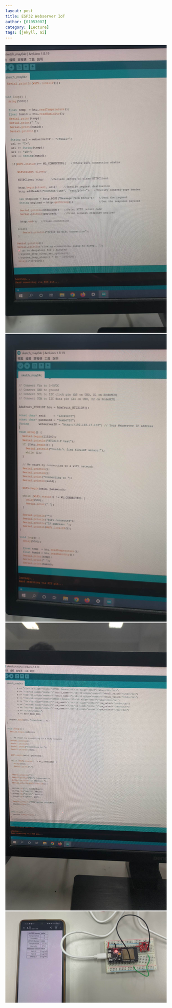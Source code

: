 ```yaml
---
layout: post
title: ESP32 Webserver IoT
author: [01053007]
category: [Lecture]
tags: [jekyll, ai]
---
```

![](https://github.com/01053007/MCU-project/blob/main/images/Webserver_IoT_1.jpg?raw=true)
![](https://github.com/01053007/MCU-project/blob/main/images/Webserver_IoT_2.jpg?raw=true)
![](https://github.com/01053007/MCU-project/blob/main/images/Webserver_IoT_3.jpg?raw=true)
![](https://github.com/01053007/MCU-project/blob/main/images/Webserver_IoT_4.jpg?raw=true)
